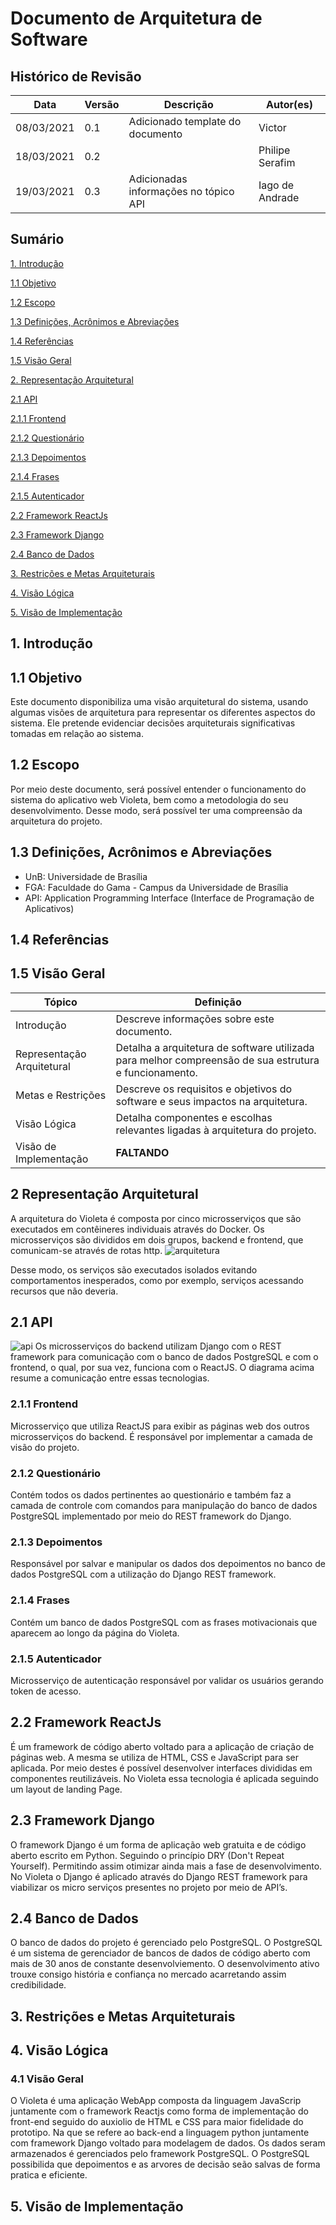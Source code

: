 # Documento de Arquitetura de Software


## Histórico de Revisão
|Data|Versão|Descrição|Autor(es)|
|---|---|---|---|
|08/03/2021|0.1|Adicionado template do documento| Victor |
|18/03/2021|0.2||Philipe Serafim|
|19/03/2021|0.3|Adicionadas informações no tópico API|Iago de Andrade|



## Sumário
[1. Introdução]()   

[1.1 Objetivo]()   

[1.2 Escopo]()   

[1.3 Definições, Acrônimos e Abreviações]()   

[1.4 Referências]()   

[1.5 Visão Geral]()   

[2. Representação Arquitetural]()   

[2.1 API]()   

[2.1.1 Frontend]() 

[2.1.2 Questionário]() 

[2.1.3 Depoimentos]() 

[2.1.4 Frases]() 

[2.1.5 Autenticador]() 

[2.2 Framework ReactJs]()   

[2.3 Framework Django]()   

[2.4 Banco de Dados]()   

[3. Restrições e Metas Arquiteturais]()   

[4. Visão Lógica]()   

[5. Visão de Implementação]()   



## 1. Introdução

## 1.1 Objetivo
Este documento disponibiliza uma visão arquitetural do sistema, usando algumas visões de arquitetura para representar os diferentes aspectos do sistema. Ele pretende evidenciar decisões arquiteturais significativas tomadas em relação ao sistema.

## 1.2 Escopo
Por meio deste documento, será possível entender o funcionamento do sistema do aplicativo web Violeta, bem como a metodologia do seu desenvolvimento. Desse modo, será possível ter uma compreensão da arquitetura do projeto.

## 1.3 Definições, Acrônimos e Abreviações
- UnB: Universidade de Brasília
- FGA: Faculdade do Gama - Campus da Universidade de Brasília
- API: Application Programming Interface (Interface de Programação de Aplicativos)

## 1.4 Referências

## 1.5 Visão Geral
|**Tópico**|**Definição**|
|---|---|
|Introdução|Descreve informações sobre este documento.|
|Representação Arquitetural|Detalha a arquitetura de software utilizada para melhor compreensão de sua estrutura e funcionamento.|
|Metas e Restrições|Descreve os requisitos e objetivos do software e seus impactos na arquitetura.|
|Visão Lógica|Detalha componentes e escolhas relevantes ligadas à arquitetura do projeto.|
|Visão de Implementação|**FALTANDO**|


## 2 Representação Arquitetural
A arquitetura do Violeta é composta por cinco microsserviços que são executados em contêineres individuais através do Docker. Os microsserviços são divididos em dois grupos,  backend e frontend, que comunicam-se através de rotas http.
![arquitetura](../img/diagrama_de_arquitetura.png)

Desse modo, os serviços são executados isolados evitando comportamentos inesperados, como por exemplo, serviços acessando recursos que não deveria. 

## 2.1 API
![api](../img/API.png)
Os microsserviços do backend utilizam Django com o REST framework para comunicação com o banco de dados PostgreSQL e com o frontend, o qual, por sua vez, funciona com o ReactJS. O diagrama acima resume a comunicação entre essas tecnologias.

### 2.1.1 Frontend
Microsserviço que utiliza ReactJS para exibir as páginas web dos outros microsserviços do backend. É responsável por implementar a camada de visão do projeto.

### 2.1.2 Questionário
Contém todos os dados pertinentes ao questionário e também faz a camada de controle com comandos para manipulação do banco de dados PostgreSQL implementado por meio do REST framework do Django.

### 2.1.3 Depoimentos
Responsável por salvar e manipular os dados dos depoimentos no banco de dados PostgreSQL com a utilização do Django REST framework.

### 2.1.4 Frases
Contém um banco de dados PostgreSQL com as frases motivacionais que aparecem ao longo da página do Violeta.

### 2.1.5 Autenticador
Microsserviço de autenticação responsável por validar os usuários gerando token de acesso.

## 2.2 Framework ReactJs
É um framework de código aberto voltado para a aplicação de criação de páginas web. A mesma se utiliza de HTML, CSS e JavaScript para ser aplicada. Por meio destes é possível desenvolver interfaces divididas em componentes reutilizáveis. No Violeta essa tecnologia é aplicada seguindo um layout de landing Page.

## 2.3 Framework Django
O framework Django é um forma de aplicação web gratuita e de código aberto escrito em Python. Seguindo o princípio DRY (Don't Repeat Yourself). Permitindo assim otimizar ainda mais a fase de desenvolvimento.
No Violeta o Django é aplicado através do Django REST framework para viabilizar os micro serviços presentes no projeto por meio de API’s.

## 2.4 Banco de Dados
 O banco de dados do projeto é gerenciado pelo PostgreSQL. O PostgreSQL é um sistema de gerenciador de bancos de dados de código aberto com mais de 30 anos de constante desenvolviemento. O desenvolvimento ativo trouxe consigo história e confiança no mercado acarretando assim credibilidade. 

## 3. Restrições e Metas Arquiteturais

## 4. Visão Lógica
### 4.1 Visão Geral
O Violeta é uma aplicação WebApp composta da linguagem JavaScrip juntamente com o framework Reactjs como forma de implementação do front-end seguido do auxiolio de HTML e CSS para maior fidelidade do prototipo. Na que se refere ao back-end a linguagem python juntamente com framework Django voltado para modelagem de dados. Os dados seram armazenados é gerenciados pelo framework PostgreSQL. O PostgreSQL possibilida que depoimentos e as arvores de decisão seão salvas de forma pratica e eficiente.

## 5. Visão de Implementação

